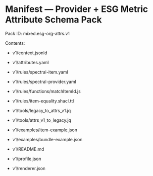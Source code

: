 # Manifest — Provider + ESG Metric Attribute Schema Pack

Pack ID: mixed.esg-org-attrs.v1

Contents:
- v1/context.jsonld
- v1/attributes.yaml
- v1/rules/spectral-item.yaml
- v1/rules/spectral-provider.yaml
- v1/rules/functions/matchItemId.js
- v1/rules/item-equality.shacl.ttl
- v1/tools/legacy_to_attrs_v1.jq
- v1/tools/attrs_v1_to_legacy.jq
- v1/examples/item-example.json
- v1/examples/bundle-example.json
- v1/README.md

- v1/profile.json
- v1/renderer.json
